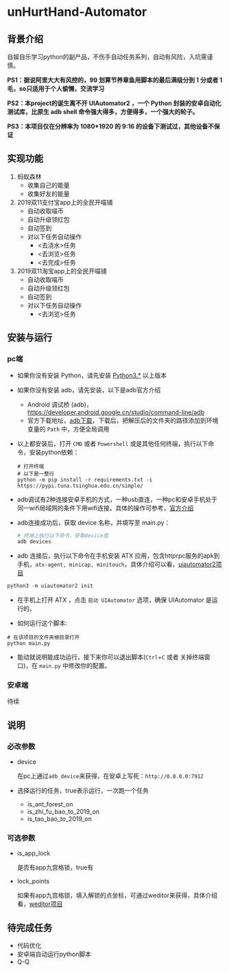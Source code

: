 # unHurtHand-Automator

## 背景介绍

自娱自乐学习python的副产品，不伤手自动任务系列，自动有风险，入坑需谨慎。

**PS1：据说阿里大大有风控的，99 划算节养章鱼用脚本的最后满级分到 1 分或者 1 毛，so只适用于个人偷懒，交流学习**

**PS2：本project的诞生离不开 UIAutomator2 ，一个 Python 封装的安卓自动化测试库，比原生 adb shell 命令强大得多，方便得多，一个强大的轮子。**

**PS3：本项目仅在分辨率为 1080*1920 的 9:16 的设备下测试过，其他设备不保证**

## 实现功能

1. 蚂蚁森林
   - 收集自己的能量
   - 收集好友的能量
2. 2019双11支付宝app上的全民开喵铺
   - 自动收取喵币
   - 自动升级领红包
   - 自动签到
   - 对以下任务自动操作
     - <去浇水>任务
     - <去浏览>任务
     - <去完成>任务
3. 2019双11淘宝app上的全民开喵铺
   - 自动收取喵币
   - 自动升级领红包
   - 自动签到
   - 对以下任务自动操作
     - <去浏览>任务

## 安装与运行

### pc端

- 如果你没有安装 Python，请先安装 [Python3.*](https://www.python.org/downloads/) 以上版本
- 如果你没有安装 adb，请先安装，以下是adb官方介绍
  - Android 调试桥 (adb)，https://developer.android.google.cn/studio/command-line/adb
  - 官方下载地址，[adb下载](https://developer.android.google.cn/studio/releases/platform-tools.html)，下载后，把解压后的文件夹的路径添加到环境变量的 `Path` 中，方便全局调用

- 以上都安装后，打开 `CMD` 或者 `Powershell` 或是其他任何终端，执行以下命令，安装python依赖：

  ```
  # 打开终端
  # 以下是一整行
  python -m pip install -r requirements.txt -i https://pypi.tuna.tsinghua.edu.cn/simple/
  ```

- adb调试有2种连接安卓手机的方式，一种usb直连，一种pc和安卓手机处于同一wifi局域网的条件下用wifi连接。具体的操作可参考，[官方介绍](https://developer.android.google.cn/studio/command-line/adb)

- adb连接成功后，获取 device 名称，并填写至 main.py：

  ```powershell
  # 终端上执行以下命令，获取device值
  adb devices
  ```

- adb 连接后，执行以下命令在手机安装 ATX 应用，包含httprpc服务的apk到手机，`atx-agent, minicap, minitouch`，具体介绍可以看，[uiautomator2项目](https://github.com/openatx/uiautomator2)

```python
python3 -m uiautomator2 init
```

- 在手机上打开 ATX ，点击 `启动 UIAutomator` 选项，确保 UIAutomator 是运行的。

- 如何运行这个脚本:

```
# 在该项目的文件夹根目录打开
python main.py
```

- 能动就说明能成功运行，接下来你可以退出脚本(`Ctrl`+`C` 或者 关掉终端窗口)，在 `main.py` 中修改你的配置。

### 安卓端

待续



## 说明

### 必改参数

- device

  在pc上通过`adb device`来获得，在安卓上写死：`http://0.0.0.0:7912`

- 选择运行的任务，true表示运行，一次跑一个任务
  - is_ant_forest_on
  - is_zhi_fu_bao_to_2019_on
  - is_tao_bao_to_2019_on

### 可选参数

- is_app_lock

  是否有app九宫格锁，true有

- lock_points

  如果有app九宫格锁，填入解锁的点坐标，可通过weditor来获得，具体介绍看，[weditor项目](https://github.com/openatx/weditor)



## 待完成任务

- 代码优化
- 安卓端自动运行python脚本
- Q-Q